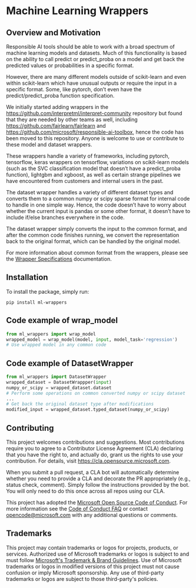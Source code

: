 # Machine Learning Wrappers

## Overview and Motivation
Responsible AI tools should be able to work with a broad spectrum of machine learning models and datasets. Much of this functionality is based on the ability to call predict or predict_proba on a model and get back the predicted values or probabilities in a specific format.

However, there are many different models outside of scikit-learn and even within scikit-learn which have unusual outputs or require the input in a specific format.  Some, like pytorch, don’t even have the predict/predict_proba function specification.

We initially started adding wrappers in the https://github.com/interpretml/interpret-community repository but found that they are needed by other teams as well, including https://github.com/fairlearn/fairlearn and https://github.com/microsoft/responsible-ai-toolbox, hence the code has been moved to this repository.  Anyone is welcome to use or contribute to these model and dataset wrappers.

These wrappers handle a variety of frameworks, including pytorch, tensorflow, keras wrappers on tensorflow, variations on scikit-learn models (such as the SVC classification model that doesn’t have a predict_proba function), lightgbm and xgboost, as well as certain strange pipelines we have encountered from customers and internal users in the past.

The dataset wrapper handles a variety of different dataset types and converts them to a common numpy or scipy sparse format for internal code to handle in one simple way.  Hence, the code doesn’t have to worry about whether the current input is pandas or some other format, it doesn’t have to include if/else branches everywhere in the code.

The dataset wrapper simply converts the input to the common format, and after the common code finishes running, we convert the representation back to the original format, which can be handled by the original model.

For more information about common format from the wrappers, please see the [Wrapper Specifications](https://github.com/microsoft/ml-wrappers/tree/main/docs/WrapperSpecifications.md) documentation.

## Installation

To install the package, simply run:

```
pip install ml-wrappers
```

## Code example of wrap_model

```python
from ml_wrappers import wrap_model
wrapped_model = wrap_model(model, input, model_task='regression')
# Use wrapped model in any common code
```

## Code example of DatasetWrapper

```python
from ml_wrappers import DatasetWrapper
wrapped_dataset = DatasetWrappper(input)
numpy_or_scipy = wrapped_dataset.dataset
# Perform some operations on common converted numpy or scipy dataset
...
# Get back the original dataset type after modifications
modified_input = wrapped_dataset.typed_dataset(numpy_or_scipy)
```

## Contributing

This project welcomes contributions and suggestions.  Most contributions require you to agree to a
Contributor License Agreement (CLA) declaring that you have the right to, and actually do, grant us
the rights to use your contribution. For details, visit https://cla.opensource.microsoft.com.

When you submit a pull request, a CLA bot will automatically determine whether you need to provide
a CLA and decorate the PR appropriately (e.g., status check, comment). Simply follow the instructions
provided by the bot. You will only need to do this once across all repos using our CLA.

This project has adopted the [Microsoft Open Source Code of Conduct](https://opensource.microsoft.com/codeofconduct/).
For more information see the [Code of Conduct FAQ](https://opensource.microsoft.com/codeofconduct/faq/) or
contact [opencode@microsoft.com](mailto:opencode@microsoft.com) with any additional questions or comments.

## Trademarks

This project may contain trademarks or logos for projects, products, or services. Authorized use of Microsoft 
trademarks or logos is subject to and must follow 
[Microsoft's Trademark & Brand Guidelines](https://www.microsoft.com/en-us/legal/intellectualproperty/trademarks/usage/general).
Use of Microsoft trademarks or logos in modified versions of this project must not cause confusion or imply Microsoft sponsorship.
Any use of third-party trademarks or logos are subject to those third-party's policies.
